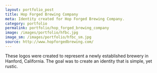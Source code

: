 ```yaml
---
layout: portfolio_post
title: Hop Forged Brewing Company
meta: Identity created for Hop Forged Brewing Company.
category: portfolio
permalink: portfolio/hop_forged_brewing_company
image: /images/portfolio/hfbc.jpg
image_sm: /images/portfolio/hfbc_sm.jpg
source: http://www.hopforgedbrewing.com/
---
```


These logos were created to represent a newly established brewery in Hanford, California. The goal was to create an identity that is simple, yet rustic.